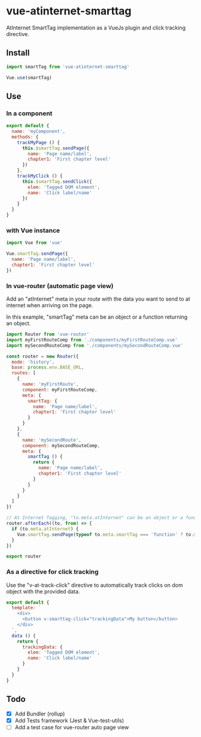 # vue-atinternet-smarttag

AtInternet SmartTag implementation as a VueJs plugin and click tracking directive.

## Install

```javascript
import smartTag from 'vue-atinternet-smarttag'

Vue.use(smartTag)
```

## Use

### In a component

```javascript
export default {
  name: 'myComponent',
  methods: {
    trackMyPage () {
      this.$smartTag.sendPage({
        name: 'Page name/label',
        chapter1: 'First chapter level'
      })
    },
    trackMyClick () {
      this.$smartTag.sendClick({
        elem: 'Tagged DOM element',
        name: 'Click label/name'
      })
    }
  }
}
```

### with Vue instance

```javascript
import Vue from 'vue'

Vue.smartTag.sendPage({
  name: 'Page name/label',
  chapter1: 'First chapter level'
})
```

### In vue-router (automatic page view)

Add an "atInternet" meta in your route with the data you want to send to at internet when arriving on the page.

In this example, "smartTag" meta can be an object or a function returning an object.

```javascript
import Router from 'vue-router'
import myFirstRouteComp from './components/myFirstRouteComp.vue'
import mySecondRouteComp from './components/mySecondRouteComp.vue'

const router = new Router({
  mode: 'history',
  base: process.env.BASE_URL,
  routes: [
    {
      name: 'myFirstRoute',
      component: myFirstRouteComp,
      meta: {
        smartTag: {
          name: 'Page name/label',
          chapter1: 'First chapter level'
        }
      }
    },
    {
      name: 'mySecondRoute',
      component: mySecondRouteComp,
      meta: {
        smartTag () {
          return {
            name: 'Page name/label',
            chapter1: 'First chapter level'
          }
        }
      }
    }
  ]
})

// At Internet Tagging, "to.meta.atInternet" can be an object or a function returning an object
router.afterEach((to, from) => {
  if (to.meta.atInternet) {
    Vue.smartTag.sendPage(typeof to.meta.smartTag === 'function' ? to.meta.smartTag() : to.meta.smartTag)
  }
})

export router
```

### As a directive for click tracking

Use the "v-at-track-click" directive to automatically track clicks on dom object with the provided data.

```javascript
export default {
  template: `
    <div>
      <button v-smarttag-click="trackingData">My button</button>
    </div>
  `,
  data () {
    return {
      trackingData: {
        elem: 'Tagged DOM element',
        name: 'Click label/name'
      }
    }
  }
}
```


## Todo

* [x] Add Bundler (rollup)
* [x] Add Tests framework (Jest & Vue-test-utils)
* [ ] Add a test case for vue-router auto page view
